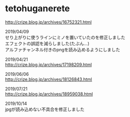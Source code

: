 # tetohuganerete
http://crize.blog.jp/archives/16752321.html  

2019/04/09  
せり上がりに使うラインにミノを置いていたのを修正しました  
エフェクトの誤認を減らしました(たぶん…)  
アルファチャンネル付きのpngを読み込めるようにしました  
  
2019/04/21  
http://crize.blog.jp/archives/17198209.html  
  
2019/06/06  
http://crize.blog.jp/archives/18126843.html  
  
2019/07/21  
http://crize.blog.jp/archives/18959038.html  
  
2019/10/14  
jpgが読み込めない不具合を修正しました